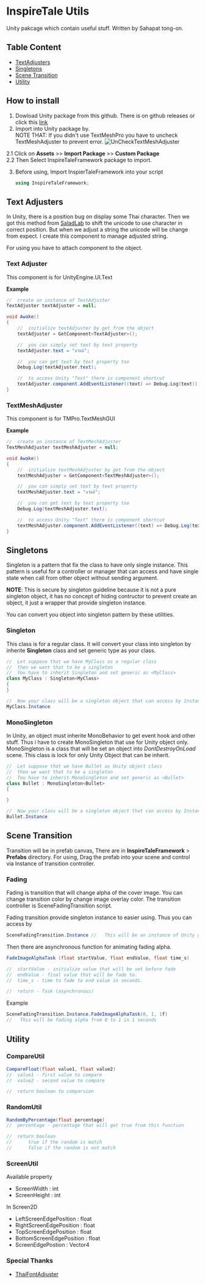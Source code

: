 # InspireTale Utils
Unity pakcage which contain useful stuff. Written by Sahapat tong-on.

## Table Content

- [TextAdjusters](#text-adjusters)
- [Singletons](#singletons)
- [Scene Transition](#scene-transition)
- [Utility](#utility)

## How to install

1. Dowload Unity package from this github. There is on github releases or click this [link](https://github.com/Sahapat/InspireTaleUnityFramework/releases)
2. Import into Unity package by. <br>
NOTE THAT:
If you didn't use TextMeshPro you have to uncheck TextMeshAdjuster to prevent error.
![UnCheckTextMeshAdjuster](https://github.com/Sahapat/InspireTaleUnityFramework/blob/master/ScreenShots/UnCheckTextMeshAdjuster.jpg)

2.1 Click on **Assets** >> **Import Package** >> **Custom Package** <br>
2.2 Then Select InspireTaleFramework package to import.

3. Before using, Import InspierTaleFramework into your script <br>
    ```csharp
    using InspireTaleFramework;
    ```

## Text Adjusters
In Unity, there is a position bug on display some Thai character. Then we got this method from [SaladLab](https://github.com/SaladLab/Unity3D.ThaiFontAdjuster) to shift the unicode
to use character in correct position. But when we adjust a string the unicode will be change from expect. I create this component to manage adjusted string. <br>

For using you have to attach component to the object.

### Text Adjuster
This component is for UnityEngine.UI.Text<br>

<b>Example</b>

```csharp
//  create an instance of TextAdjuster
TextAdjuster textAdjuster = null;

void Awake()
{
    //  initialize textAdjuster by get from the object
    textAdjuster = GetComponent<TextAdjuster>();

    //  you can simply set text by text property
    textAdjuster.text = "สวัสดี";

    //  you can get text by text property too
    Debug.Log(textAdjuster.text);

    //  to access Unity "Text" there is component shortcut
    textAdjuster.component.AddEventListener((text) => Debug.Log(text));
}
```
### TextMeshAdjuster
This component is for TMPro.TextMeshGUI <br>

<b>Example</b>

```csharp
//  create an instance of TextMeshAdjuster
TextMeshAdjuster textMeshAdjuster = null;

void Awake()
{
    //  initialize textMeshAdjuster by get from the object
    textMeshAdjuster = GetComponent<TextMeshAdjuster>();

    //  you can simply set text by text property
    textMeshAdjuster.text = "สวัสดี";

    //  you can get text by text property too
    Debug.Log(textMeshAdjuster.text);

    //  to access Unity "Text" there is component shortcut
    textMeshAdjuster.component.AddEventListener((text) => Debug.Log(text));
}
```

## Singletons

Singleton is a pattern that fix the class to have only single instance. This pattern is useful for a controller or manager that can access and have single state when call from other object without sending argument. <br>

**NOTE**: This is secure by singleton guideline because it is not a pure singleton object, it has no concept of hiding contructor to prevent create an object, it just a wrapper that provide singleton instance.

You can convert you object into singleton pattern by these utilities.

### Singleton
This class is for a regular class. It will convert your class into singleton by inherite **Singleton** class and set generic type as your class.

```csharp
//  Let suppose that we have MyClass as a regular class
//  then we want that to be a singleton
//  You have to inherit Singleton and set generic as <MyClass>
class MyClass : Singleton<MyClass>
{
}

//  Now your class will be a singleton object that can access by Instance
MyClass.Instance
```

### MonoSingleton
In Unity, an object must inherite MonoBehavior to get event hook and other stuff. Thus i have to create MonoSingleton that use for Unity object only. MonoSingleton is a class that will be set an object into *DontDestroyOnLoad* scene. This class is lock for only Unity Object that can be inherit.

```csharp
//  Let suppose that we have Bullet as Unity object class
//  then we want that to be a singleton
//  Tou have to inherit MonoSingleton and set generic as <Bullet>
class Bullet : MonoSingleton<Bullet>
{

}

//  Now your class will be a singleton object that can access by Instance
Bullet.Instance
```
## Scene Transition

Transition will be in prefab canvas, There are in **InspireTaleFramework** > **Prefabs** directory. For using, Drag the prefab into your scene and control via Instance of transition controller.

### Fading

Fading is transition that will change alpha of the cover image. You can change transition color by change image overlay color. The transition controller is SceneFadingTransition script. <br>

Fading transition provide singleton instance to easier using. Thus you can access by

```csharp
SceneFadingTransition.Instance //   This will be an instance of Unity gameobject.
```

Then there are asynchronous function for animating fading alpha. <br>

```csharp
FadeImageAlphaTask (float startValue, float endValue, float time_s)

//  startValue - initialize value that will be set before fade
//  endValue - final value that will be fade to.
//  time_s - time to fade to end value in seconds.

//  return - Task (asynchronous)

```

Example

```csharp
SceneFadingTransition.Instance.FadeImageAlphaTask(0, 1, 1f)
//   This will be fading alpha from 0 to 1 in 1 seconds
```

## Utility

### CompareUtil

```csharp
CompareFloat(float value1, float value2)
//  value1 - first value to compare
//  value2 - second value to compare

//  return boolean to comparsion
```

### RandomUtil

```csharp
RandomByPercentage(float percentage)
//  percentage - percentage that will get true from this function

//  return boolean
//      true if the random is match
//      false if the random is not match
```

### ScreenUtil

Available property <br>
- ScreenWidth : int
- ScreenHeight : int

In Screen2D
- LeftScreenEdgePosition : float
- RightScreenEdgePosition : float
- TopScreenEdgePosition : float
- BottomScreenEdgePosition : float
- ScreenEdgePostion : Vector4

### Special Thanks
- [ThaiFontAdjuster](https://github.com/SaladLab/Unity3D.ThaiFontAdjuster)
